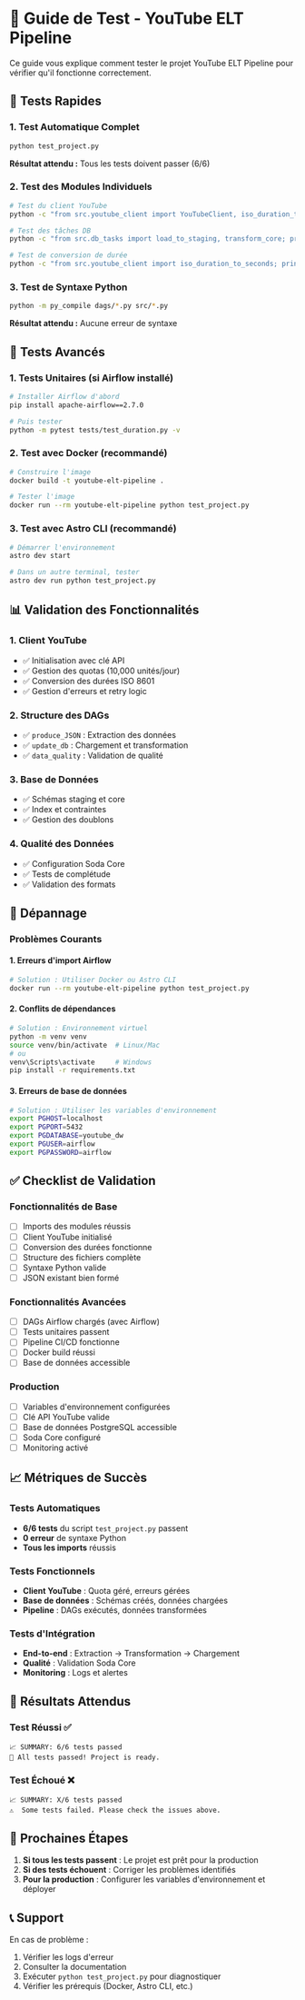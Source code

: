 # 🧪 Guide de Test - YouTube ELT Pipeline

Ce guide vous explique comment tester le projet YouTube ELT Pipeline pour vérifier qu'il fonctionne correctement.

## 🚀 Tests Rapides

### 1. Test Automatique Complet

```bash
python test_project.py
```

**Résultat attendu :** Tous les tests doivent passer (6/6)

### 2. Test des Modules Individuels

```bash
# Test du client YouTube
python -c "from src.youtube_client import YouTubeClient, iso_duration_to_seconds; print('✅ YouTube Client OK')"

# Test des tâches DB
python -c "from src.db_tasks import load_to_staging, transform_core; print('✅ DB Tasks OK')"

# Test de conversion de durée
python -c "from src.youtube_client import iso_duration_to_seconds; print('✅ Duration:', iso_duration_to_seconds('PT2M30S'))"
```

### 3. Test de Syntaxe Python

```bash
python -m py_compile dags/*.py src/*.py
```

**Résultat attendu :** Aucune erreur de syntaxe

## 🔧 Tests Avancés

### 1. Tests Unitaires (si Airflow installé)

```bash
# Installer Airflow d'abord
pip install apache-airflow==2.7.0

# Puis tester
python -m pytest tests/test_duration.py -v
```

### 2. Test avec Docker (recommandé)

```bash
# Construire l'image
docker build -t youtube-elt-pipeline .

# Tester l'image
docker run --rm youtube-elt-pipeline python test_project.py
```

### 3. Test avec Astro CLI (recommandé)

```bash
# Démarrer l'environnement
astro dev start

# Dans un autre terminal, tester
astro dev run python test_project.py
```

## 📊 Validation des Fonctionnalités

### 1. Client YouTube

- ✅ Initialisation avec clé API
- ✅ Gestion des quotas (10,000 unités/jour)
- ✅ Conversion des durées ISO 8601
- ✅ Gestion d'erreurs et retry logic

### 2. Structure des DAGs

- ✅ `produce_JSON` : Extraction des données
- ✅ `update_db` : Chargement et transformation
- ✅ `data_quality` : Validation de qualité

### 3. Base de Données

- ✅ Schémas staging et core
- ✅ Index et contraintes
- ✅ Gestion des doublons

### 4. Qualité des Données

- ✅ Configuration Soda Core
- ✅ Tests de complétude
- ✅ Validation des formats

## 🐛 Dépannage

### Problèmes Courants

#### 1. Erreurs d'import Airflow

```bash
# Solution : Utiliser Docker ou Astro CLI
docker run --rm youtube-elt-pipeline python test_project.py
```

#### 2. Conflits de dépendances

```bash
# Solution : Environnement virtuel
python -m venv venv
source venv/bin/activate  # Linux/Mac
# ou
venv\Scripts\activate     # Windows
pip install -r requirements.txt
```

#### 3. Erreurs de base de données

```bash
# Solution : Utiliser les variables d'environnement
export PGHOST=localhost
export PGPORT=5432
export PGDATABASE=youtube_dw
export PGUSER=airflow
export PGPASSWORD=airflow
```

## ✅ Checklist de Validation

### Fonctionnalités de Base

- [ ] Imports des modules réussis
- [ ] Client YouTube initialisé
- [ ] Conversion des durées fonctionne
- [ ] Structure des fichiers complète
- [ ] Syntaxe Python valide
- [ ] JSON existant bien formé

### Fonctionnalités Avancées

- [ ] DAGs Airflow chargés (avec Airflow)
- [ ] Tests unitaires passent
- [ ] Pipeline CI/CD fonctionne
- [ ] Docker build réussi
- [ ] Base de données accessible

### Production

- [ ] Variables d'environnement configurées
- [ ] Clé API YouTube valide
- [ ] Base de données PostgreSQL accessible
- [ ] Soda Core configuré
- [ ] Monitoring activé

## 📈 Métriques de Succès

### Tests Automatiques

- **6/6 tests** du script `test_project.py` passent
- **0 erreur** de syntaxe Python
- **Tous les imports** réussis

### Tests Fonctionnels

- **Client YouTube** : Quota géré, erreurs gérées
- **Base de données** : Schémas créés, données chargées
- **Pipeline** : DAGs exécutés, données transformées

### Tests d'Intégration

- **End-to-end** : Extraction → Transformation → Chargement
- **Qualité** : Validation Soda Core
- **Monitoring** : Logs et alertes

## 🎯 Résultats Attendus

### Test Réussi ✅

```
📈 SUMMARY: 6/6 tests passed
🎉 All tests passed! Project is ready.
```

### Test Échoué ❌

```
📈 SUMMARY: X/6 tests passed
⚠️  Some tests failed. Please check the issues above.
```

## 🚀 Prochaines Étapes

1. **Si tous les tests passent** : Le projet est prêt pour la production
2. **Si des tests échouent** : Corriger les problèmes identifiés
3. **Pour la production** : Configurer les variables d'environnement et déployer

## 📞 Support

En cas de problème :

1. Vérifier les logs d'erreur
2. Consulter la documentation
3. Exécuter `python test_project.py` pour diagnostiquer
4. Vérifier les prérequis (Docker, Astro CLI, etc.)
